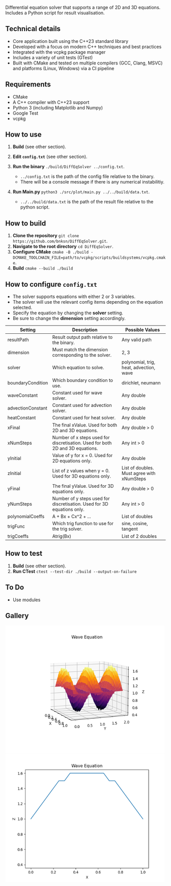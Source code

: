 Differential equation solver that supports a range of 2D and 3D equations.\
Includes a Python script for result visualisation.

## Technical details
   - Core application built using the C++23 standard library
   - Developed with a focus on modern C++ techniques and best practices
   - Integrated with the vcpkg package manager
   - Includes a variety of unit tests (GTest)
   - Built with CMake and tested on multiple compilers (GCC, Clang, MSVC) and platforms (Linux, Windows) via a CI pipeline

## Requirements
- CMake
- A C++ compiler with C++23 support
- Python 3 (including Matplotlib and Numpy)
- Google Test
- vcpkg

## How to use
1. **Build** (see other section).
2. **Edit `config.txt`** (see other section).
3. **Run the binary** `./build/DiffEqSolver ../config.txt`.

   - `../config.txt` is the path of the config file relative to the binary.
   - There will be a console message if there is any numerical instabilitiy.

5. **Run Main.py** `python3 ./src/plot/main.py ../../build/data.txt`.

   - `../../build/data.txt` is the path of the result file relative to the python script. 

## How to build
1. **Clone the repository** `git clone https://github.com/bnksn/DiffEqSolver.git`.
2. **Navigate to the root directory** `cd DiffEqSolver`.
3. **Configure CMake** `cmake -B ./build -DCMAKE_TOOLCHAIN_FILE=path/to/vcpkg/scripts/buildsystems/vcpkg.cmake`.
4. **Build** `cmake --build ./build` 

## How to configure `config.txt`
- The solver supports equations with either 2 or 3 variables.
- The solver will use the relevant config items depending on the equation selected.
- Specify the equation by changing the **solver** setting.
- Be sure to change the **dimension** setting accordingly.

| Setting | Description | Possible Values
|---|---|---|
| resultPath | Result output path relative to the binary. | Any valid path |
| dimension | Must match the dimension corresponding to the solver. | 2, 3 |
| solver | Which equation to solve. | polynomial, trig, heat, advection, wave |
| boundaryCondition | Which boundary condition to use. | dirichlet, neumann |
| waveConstant | Constant used for wave solver. | Any double |
| advectionConstant | Constant used for advection solver. | Any double |
| heatConstant | Constant used for heat solver. | Any double |
| xFinal | The final xValue. Used for both 2D and 3D equations. | Any double > 0 |
| xNumSteps | Number of x steps used for discretisation. Used for both 2D and 3D equations. | Any int > 0 |
| yInitial | Value of y for x = 0. Used for 2D equations only. | Any double |
| zInitial | List of z values when y = 0. Used for 3D equations only. | List of doubles. Must agree with xNumSteps |
| yFinal | The final yValue. Used for 3D equations only. | Any double > 0 |
| yNumSteps | Number of y steps used for discretisation. Used for 3D equations only. | Any int > 0 |
| polynomialCoeffs | A + Bx + Cx^2 + ... | List of doubles |
| trigFunc | Which trig function to use for the trig solver. | sine, cosine, tangent |
| trigCoeffs | Atrig(Bx) | List of 2 doubles |

## How to test
1. **Build** (see other section).
2. **Run CTest** `ctest --test-dir ./build --output-on-failure`

## To Do
- Use modules

## Gallery
<img src="https://github.com/bnksn/DiffEqSolver/blob/main/gallery/wavePlot.png" width="500" height="400"> <img src="https://github.com/bnksn/DiffEqSolver/blob/main/gallery/waveAnim.gif" width="500" height="400">
